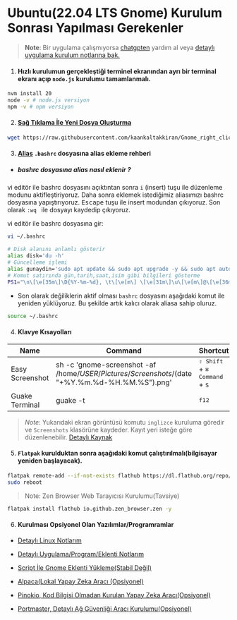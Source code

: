 # Ubuntu(22.04 LTS Gnome) Kurulum Sonrası Yapılması Gerekenler

> **Note**: Bir uygulama çalışmıyorsa [chatgpten](https://github.com/kaankaltakkiran/Linux_notlarim/blob/main/linux_notlarim/notlarim/komut_notlarim/ayrintili_komutlar.md) yardım al veya [detaylı uygulama kurulum notlarına bak.](https://github.com/kaankaltakkiran/Linux_notlarim/tree/main/ubuntu_kurulum_notlarim/detayli_kurulum)

1.  #### Hızlı kurulumun gerçekleştiği terminel ekranından ayrı bir terminal ekranı açıp `node.js` kurulumu tamamlanmalı.

```bash
nvm install 20
node -v # node.js versiyon
npm -v # npm versiyon
```

2.  #### [Sağ Tıklama İle Yeni Dosya Oluşturma](https://github.com/kaankaltakkiran/Gnome_right_click_create_new_file)

```bash
wget https://raw.githubusercontent.com/kaankaltakkiran/Gnome_right_click_create_new_file/main/install-script.sh -O - | bash
```

3. #### [Alias](https://github.com/kaankaltakkiran/Linux_notlarim/blob/main/linux_notlarim/notlarim/komut_notlarim/ayrintili_komutlar.md) `.bashrc` dosyasına alias ekleme rehberi

- ##### bashrc dosyasına alias nasıl eklenir ?

vi editör ile bashrc dosyasını açıktıntan sonra `i` (insert) tuşu ile düzenleme modunu aktifleştiriyoruz. Daha sonra eklemek istediğimiz aliasımızı bashrc dosyasına yapıştırıyoruz. <kbd>Escape</kbd> tuşu ile insert modundan çıkıyoruz. Son olarak `:wq ` ile dosyayı kaydedip çıkıyoruz.

vi editör ile bashrc dosyasına gir:

```BASH
vi ~/.bashrc
```

```bash
# Disk alanını anlamlı gösterir
alias disk='du -h'
# Güncelleme işlemi
alias gunaydin='sudo apt update && sudo apt upgrade -y && sudo apt autoremove -y && sudo snap refresh && flatpak update'
# Komut satırında gün,tarih,saat,isim gibi bilgileri gösterme
PS1="\n\[\e[35m\]\D{%Y-%m-%d}, \t\[\e[m\] \[\e[31m\]\u\[\e[m\]@\[\e[36m\]KaanPc\[\e[m\]:\[\e[32m\]\w\[\e[m\]\n\$ "
```

- Son olarak değiliklerin aktif olması `bashrc` dosyasını aşağıdaki komut ile yeniden yüklüyoruz. Bu şekilde artık kalıcı olarak aliasa sahip oluruz.

```BASH
source ~/.bashrc
```

4. #### Klavye Kısayolları

| Name            | Command                                                                                        | Shortcut                                                 |
| --------------- | ---------------------------------------------------------------------------------------------- | -------------------------------------------------------- |
| Easy Screenshot | sh -c 'gnome-screenshot -af /home/$USER/Pictures/Screenshots/$(date "+%Y.%m.%d-%H.%M.%S").png' | <kbd>⇧ Shift</kbd> + <kbd>⌘ Command</kbd> + <kbd>S</kbd> |
| Guake Terminal  | guake -t                                                                                       | <kbd>f12</kbd>                                           |

> _Note_: Yukarıdaki ekran görüntüsü komutu `inglizce` kuruluma göredir ve `Screenshots` klasörüne kaydeder. Kayıt yeri isteğe göre düzenlenebilir. [Detaylı Kaynak ](https://github.com/kaankaltakkiran/Linux_notlarim/blob/main/ubuntu_kurulum_notlarim/detayli_kurulum/notlarim/faydali_paket_kurulum_notlarim.md)

5. #### `Flatpak` kurulduktan sonra aşağıdaki komut çalıştırılmalı(bilgisayar yeniden başlayacak).

```bash
flatpak remote-add --if-not-exists flathub https://dl.flathub.org/repo/flathub.flatpakrepo
sudo reboot
```

> Note: Zen Browser Web Tarayıcısı Kurulumu(Tavsiye)

```BASH
flatpak install flathub io.github.zen_browser.zen -y
```

6. #### Kurulması Opsiyonel Olan Yazılımlar/Programramlar

- [Detaylı Linux Notlarım](https://github.com/kaankaltakkiran/Linux_notlarim/tree/main/linux_notlarim)

- [Detaylı Uygulama/Program/Eklenti Notlarım](https://github.com/kaankaltakkiran/Linux_notlarim/tree/main/ubuntu_kurulum_notlarim/detayli_kurulum)

- [Script İle Gnome Eklenti Yükleme(Stabil Değil)](https://github.com/kaankaltakkiran/Gnome_extension_installaion)

- [Alpaca(Lokal Yapay Zeka Aracı (Opsiyonel)](https://github.com/kaankaltakkiran/Linux_notlarim/blob/main/ubuntu_kurulum_notlarim/detayli_kurulum/notlarim/faydali_uygulama_kurulum_notlarim.md)

- [Pinokio, Kod Bilgisi Olmadan Kurulan Yapay Zeka Aracı(Opsiyonel)](https://github.com/pinokiocomputer/pinokio/releases)

- [Portmaster, Detaylı Ağ Güvenliği Aracı Kurulumu(Opsiyonel)](https://safing.io/download/)
